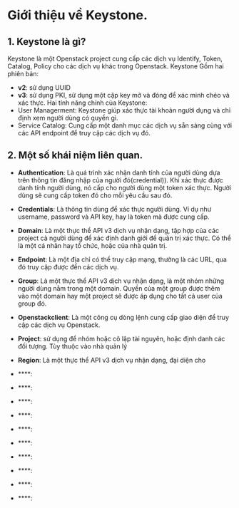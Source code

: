 # Giới thiệu về Keystone.
##  1. Keystone là gì?
Keystone là một Openstack project cung cấp các dịch vụ Identify, Token, Catalog, Policy cho các dịch vụ khác trong Openstack.
Keystone Gồm hai phiên bản:
- **v2**: sử dụng UUID
- **v3**: sử dụng PKI, sử dụng một cặp key mở và đóng để xác minh chéo và xác thực. 
Hai tính năng chính của Keystone:
- User Managerment: Keystone giúp xác thực tài khoản người dụng và chỉ định xem người dùng có quyền gì.
- Service Catalog: Cung cấp một danh mục các dịch vụ sẵn sàng cùng với các API endpoint để truy cập các dịch vụ đó.

## 2. Một số khái niệm liên quan.
- **Authentication**: Là quá trình xác nhận danh tính của người dùng dựa trên thông tin đăng nhập của người đó(credential)). Khi xác thực được danh tính người dùng, nó cấp cho người dùng một token xác thực. Người dùng sẽ cung cấp token đó cho mỗi yêu cầu sau đó.
- **Credentials**: Là thông tin dùng để xác thực người dùng. Ví dụ như username, password và API key, hay là token mà được cung cấp.
- **Domain**: Là một thực thể API v3 dịch vụ nhận dạng, tập hợp của các project cà người dùng để xác định danh giới để quản trị xác thực. Có thể là một cá nhân hay tổ chức, hoặc của nhà quản trị.
- **Endpoint**: Là một địa chỉ có thể truy cập mạng, thường là các URL, qua đó truy cập được đến các dịch vụ.
- **Group**: Là một thực thể API v3 dịch vụ nhận dạng, là một nhóm những người dùng nằm trong một domain. Quyền của một group được thêm vào một domain hay một project sẽ được áp dụng cho tất cả user của group đó.
- **Openstackclient**: Là một công cụ dòng lệnh cung cấp giao diện để truy cập các dịch vụ Openstack.
- **Project**: sử dụng để nhóm hoặc cô lập tài nguyên, hoặc định danh các đối tượng. Tùy thuộc vào nhà quản lý
- **Region**: Là một thực thể API v3 dịch vụ nhận dạng, đại diện cho 
- ****:
- ****:

- ****:
- ****:
- ****:
- ****:

- ****:
- ****:
- ****:
- ****:
